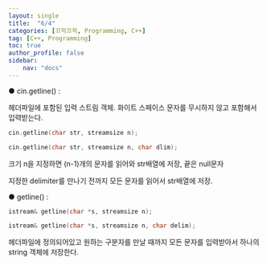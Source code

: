 ```yaml
---
layout: single
title:  "6/4"
categories: [끄적끄적, Programming, C++]
tag: [C++, Programming]
toc: true
author_profile: false
sidebar:
    nav: "docs"
---
```


● cin.getline() :

<iostream> 헤더파일에 포함된 입력 스트림 객체. 화이트 스페이스 문자를 무시하지 않고 포함해서 입력받는다.

```c++
cin.getline(char str, streamsize n);

cin.getline(char str, streamsize n, char dlim);
```

크기 n을 지정하면 (n-1)개의 문자를 읽어와 str배열에 저장, 끝은 null문자

지정한 delimiter를 만나기 전까지 모든 문자를 읽어서 str배열에 저장.



● getline() :

```c++
istream& getline(char *s, streamsize n);

istream& getline(char *s, streamsize n, char delim);
```

<string> 헤더파일에 정의되어있고 원하는 구분자를 만날 때까지 모든 문자를 입력받아서 하나의 string 객체에 저장한다.